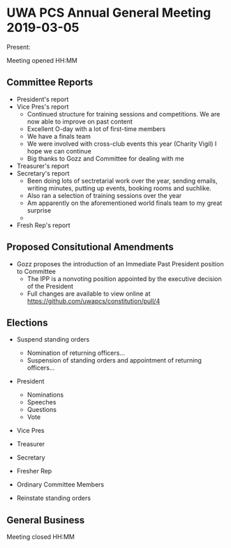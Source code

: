 # UWA PCS Annual General Meeting 2019-03-05

Present:

Meeting opened HH:MM

## Committee Reports
- President's report
- Vice Pres's report
  - Continued structure for training sessions and competitions. We are now able to improve on past content
  - Excellent O-day with a lot of first-time members
  - We have a finals team 
  - We were involved with cross-club events this year (Charity Vigil) I hope we can continue
  - Big thanks to Gozz and Committee for dealing with me
- Treasurer's report
- Secretary's report
  - Been doing lots of sectretarial work over the year, sending emails, writing minutes, putting up events, booking rooms and suchlike.
  - Also ran a selection of training sessions over the year
  - Am apparently on the aforementioned world finals team to my great surprise
  - 
- Fresh Rep's report

## Proposed Consitutional Amendments
- Gozz proposes the introduction of an Immediate Past President position to Committee
  - The IPP is a nonvoting position appointed by the executive decision of the President
  - Full changes are available to view online at https://github.com/uwapcs/constitution/pull/4

## Elections
- Suspend standing orders
  - Nomination of returning officers...
  - Suspension of standing orders and appointment of returning officers...

- President
  - Nominations
  - Speeches
  - Questions
  - Vote

- Vice Pres

- Treasurer

- Secretary

- Fresher Rep

- Ordinary Committee Members

- Reinstate standing orders

## General Business

Meeting closed HH:MM
